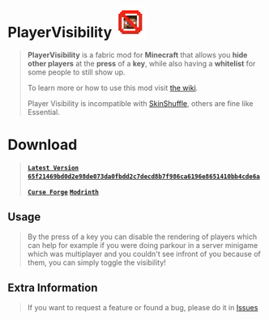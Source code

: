 # PlayerVisibility <img src="/assets/logo.png" width="60px"/>

>**PlayerVisibility** is a fabric mod for **Minecraft** that allows you **hide other players** at the **press** of a **key**, while also having a **whitelist** for some people to still show up.
>
>To learn more or how to use this mod visit [the wiki](https://github.com/xNasuni/PlayerVisibility/wiki).
>
> Player Visibility is incompatible with [SkinShuffle](https://modrinth.com/mod/skinshuffle), others are fine like Essential.

>
# Download
> **[`Latest Version` `65f21469bd0d2e98de073da0fbdd2c7decd8b7f986ca6196e8651410bb4cde6a`](https://github.com/xNasuni/PlayerVisibility/releases/latest)**
>
> **[`Curse Forge`](https://www.curseforge.com/minecraft/mc-mods/player-visibility)**
> **[`Modrinth`](https://modrinth.com/mod/player-visibility)**

## Usage
> By the press of a key you can disable the rendering of players which can help for example if you were doing parkour in a server minigame which was multiplayer and you couldn't see infront of you because of them, you can simply toggle the visibility!

## Extra Information

> If you want to request a feature or found a bug, please do it in [Issues](https://github.com/xNasuni/PlayerVisibility/issues)
